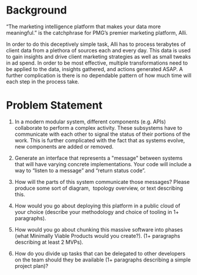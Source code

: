 # Background

“The marketing intelligence platform that makes your data more meaningful.” is the catchphrase for PMG’s premier marketing platform, Alli. 

In order to do this deceptively simple task, Alli has to process terabytes of client data from a plethora of sources each and every day. This data is used to gain insights and drive client marketing strategies as well as small tweaks in ad spend.  In order to be most effective, multiple transformations need to be applied to the data, insights gathered, and actions generated ASAP. A further complication is there is no dependable pattern of how much time will each step in the process take. 

# Problem Statement

1. In a modern modular system, different components (e.g. APIs) collaborate to perform a complex activity. These subsystems have to communicate with each other to signal the status of their portions of the work. This is further complicated with the fact that as systems evolve, new components are added or removed. 

1. Generate an interface that represents a "message" between systems that will have varying concrete implementations. Your code will include a way to “listen to a message” and “return status code”.

1. How will the parts of this system communicate those messages? Please produce some sort of diagram,  topology overview, or text describing this.

1. How would you go about deploying this platform in a public cloud of your choice (describe your methodology and choice of tooling in 1+ paragraphs).

1. How would you go about chunking this massive software into phases (what Minimally Viable Products would you create?). (1+ paragraphs describing at least 2 MVPs).

1. How do you divide up tasks that can be delegated to other developers on the team should they be available (1+ paragraphs describing a simple project plan)?

